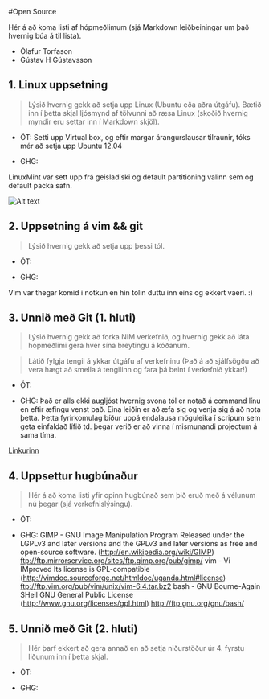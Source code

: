 #Open Source

Hér á að koma listi af hópmeðlimum (sjá Markdown leiðbeiningar um það hvernig búa á til lista).


+ Ólafur Torfason 
+ Gústav H Gústavsson

## 1. Linux uppsetning

>Lýsið hvernig gekk að setja upp Linux (Ubuntu eða aðra útgáfu). Bætið inn í þetta skjal ljósmynd af tölvunni að ræsa Linux (skoðið hvernig myndir eru settar inn í Markdown skjöl).

+ ÓT:
Setti upp Virtual box, og eftir margar árangurslausar tilraunir, tóks mér að setja upp Ubuntu 12.04 

+ GHG:

LinuxMint var sett upp frá geisladiski og default partitioning valinn sem og default packa safn.

![Alt text](boot_pic_ghg.jpeg "Boot menu")


## 2. Uppsetning á vim && git

>Lýsið hvernig gekk að setja upp þessi tól.

+ ÓT:


+ GHG:

Vim var thegar komid i notkun en hin tolin duttu inn eins og ekkert vaeri. :)

## 3. Unnið með Git (1. hluti)

>Lýsið hvernig gekk að forka NIM verkefnið, og hvernig gekk að láta hópmeðlimi gera hver sína breytingu á kóðanum.

>Látið fylgja tengil á ykkar útgáfu af verkefninu (Það á að sjálfsögðu að vera hægt að smella á tengilinn og fara þá beint í verkefnið ykkar!)

+ ÓT:


+ GHG:
Það er alls ekki augljóst hvernig svona tól er notað á command línu en eftir æfingu venst það. Eina leiðin er að æfa sig og venja sig á að nota þetta. Þetta fyrirkomulag bíður uppá endalausa möguleika í scripum sem geta einfaldað lífið td. þegar verið er að vinna í mismunandi projectum á sama tíma.

[Linkurinn](https://github.com/gustavhjortur/INTOPrufa.git "Github projectid okkar")

## 4. Uppsettur hugbúnaður

>Hér á að koma listi yfir opinn hugbúnað sem þið eruð með á vélunum nú þegar (sjá verkefnislýsingu).

+ ÓT:


+ GHG:
GIMP - GNU Image Manipulation Program    Released under the LGPLv3 and later versions and the GPLv3             and later versions as free and open-source software. (http://en.wikipedia.org/wiki/GIMP)
ftp://ftp.mirrorservice.org/sites/ftp.gimp.org/pub/gimp/
vim - Vi IMproved    Its license is GPL-compatible (http://vimdoc.sourceforge.net/htmldoc/uganda.html#license)
    ftp://ftp.vim.org/pub/vim/unix/vim-6.4.tar.bz2
bash - GNU Bourne-Again SHell    GNU General Public License (http://www.gnu.org/licenses/gpl.html)
    http://ftp.gnu.org/gnu/bash/


## 5. Unnið með Git (2. hluti)

>Hér þarf ekkert að gera annað en að setja niðurstöður úr 4. fyrstu liðunum inn í þetta skjal.

+ ÓT:


+ GHG:

